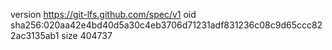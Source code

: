 version https://git-lfs.github.com/spec/v1
oid sha256:020aa42e4bd40d5a30c4eb3706d71231adf831236c08c9d65ccc822ac3135ab1
size 404737
